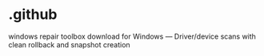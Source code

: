 # .github
windows repair toolbox download for Windows — Driver/device scans with clean rollback and snapshot creation
